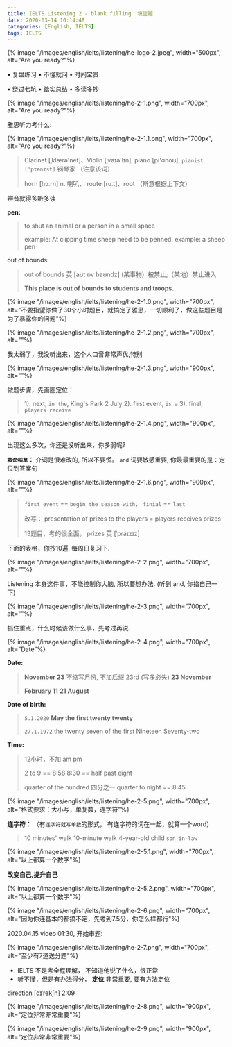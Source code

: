 ```yaml
---
title: IELTS Listening 2 - blank filling  填空题
date: 2020-03-14 10:14:48
categories: [English, IELTS]
tags: IELTS
---
```


{% image "/images/english/ielts/listening/he-logo-2.jpeg", width="500px", alt="Are you ready?"%}

<!-- more -->

• 复盘练习 • 不懂就问 • 时间宝贵

• 绕过七坑 • 踏实总结 • 多读多抄

{% image "/images/english/ielts/listening/he-2-1.png", width="700px", alt="Are you ready?"%}

雅思听力考什么:

{% image "/images/english/ielts/listening/he-2-1.1.png", width="700px", alt="Are you ready?"%}

> Clarinet [ˌklærə'net]、Violin [ˌvaɪə'lɪn], piano [pi'ɑnoʊ], `pianist ['pɪənɪst]` 钢琴家 （注意该词）
>
> horn [hɔːrn] n. 喇叭、 route [ruːt]、root （辨意根据上下文）

辨音就得多听多读

**pen:**
 
> to shut an animal or a person in a small space
> 
> example: At clipping time sheep need to be penned.
> example: a sheep pen

out of bounds:

> out of bounds 英 [aʊt ɒv baʊndz] (某事物）被禁止;（某地）禁止进入
> 
> **This place is out of bounds to students and troops.**

{% image "/images/english/ielts/listening/he-2-1.0.png", width="700px", alt="不要指望你做了30个小时题目，就搞定了雅思，一切顺利了，做这些题目是为了暴露你的问题"%}

{% image "/images/english/ielts/listening/he-2-1.2.png", width="700px", alt=""%}

我太弱了，我没听出来，这个人口音非常声优,特别

{% image "/images/english/ielts/listening/he-2-1.3.png", width="900px", alt=""%}

做题步骤，先画圈定位：

> 1). next, `in the`, King's Park 2 July
> 2). first event, `is a`
> 3). final, `players receive`

{% image "/images/english/ielts/listening/he-2-1.4.png", width="900px", alt=""%}

出现这么多次，你还是没听出来，你多弱呢?

**`救命稻草`：** 介词是很难改的, 所以不要慌。 `and` 词要敏感重要, 你最最重要的是：定位到答案句

{% image "/images/english/ielts/listening/he-2-1.6.png", width="900px", alt=""%}

> `first event` == `begin the season with`， `finial` == `last`
> 
> 改写： presentation of prizes to the players = players receives prizes
> 
> 13题目，考的很全面。 prizes 英 [ˈpraɪzɪz]

下面的表格，你抄10遍. 每周日复习下.

{% image "/images/english/ielts/listening/he-2-2.png", width="700px", alt=""%}

Listening 本身这件事，不能控制你大脑, 所以要想办法. (听到 and, 你掐自己一下)

{% image "/images/english/ielts/listening/he-2-3.png", width="700px", alt=""%}

抓住重点，什么时候该做什么事，先考过再说.

{% image "/images/english/ielts/listening/he-2-4.png", width="700px", alt="Date"%}

**Date:**

> **November 23** 不缩写月份, 不加后缀 23rd (写多必失)
> **23 November**
> 
> **February 11**
> **21 August**

**Date of birth:** 

> `5.1.2020` **May the first twenty twenty**
> 
> `27.1.1972` the twenty seven of the first Nineteen Seventy-two

**Time:** 

> 12小时，不加 am pm
> 
> 2 to 9 == 8:58
> 8:30 == half past eight
> 
> quarter of the hundred 四分之一
> quarter to night == 8:45
> 
> 

{% image "/images/english/ielts/listening/he-2-5.png", width="700px", alt="格式要求：大小写，单复数，连字符"%}

**连字符：** （有`连字符就写单数`的形式， 有连字符的词在一起，就算一个word）

> 10 minutes' walk
> 10-minute walk
> 4-year-old child 
> `son-in-law`

{% image "/images/english/ielts/listening/he-2-5.1.png", width="700px", alt="以上都算一个数字"%}

**改变自己,提升自己**

{% image "/images/english/ielts/listening/he-2-5.2.png", width="700px", alt="以上都算一个数字"%}

{% image "/images/english/ielts/listening/he-2-6.png", width="700px", alt="因为你连基本的都搞不定，先考到7.5分，你怎么样都行"%}

2020.04.15 video 01:30, 开始审题:

{% image "/images/english/ielts/listening/he-2-7.png", width="700px", alt="至少有7道送分题"%}

- IELTS 不是考全程理解， 不知道他说了什么，很正常
- 听不懂，但是有办法得分， **定位** 非常重要, 要有方法定位

direction [dɪˈrekʃn] 2:09

{% image "/images/english/ielts/listening/he-2-8.png", width="900px", alt="定位非常非常重要"%}

{% image "/images/english/ielts/listening/he-2-9.png", width="900px", alt="定位非常非常重要"%}

